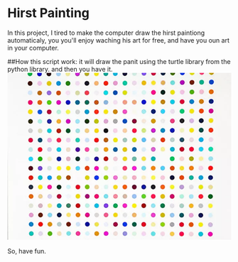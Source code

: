 # Hirst Painting
In this project, I tired to make the computer draw the hirst paintiong automaticaly, you you'll enjoy waching his art for free, and have you oun art in your computer.

##How this script work:
it will draw the panit using the turtle library from the python library.
and then you have it.
![plot](./image.jpg)


So, have fun.
